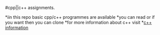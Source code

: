 #cpp||c++ assignments.

*iin this repo basic cpp/c++ programmes are available 
*you can read or if you want then you can clone 
*for more information about c++ visit 
*[c++ information](http://www.cplusplus.com/info/)